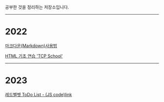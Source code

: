 공부한 것을 정리하는 저장소입니다.

---

# 2022

[마크다운(Markdown)사용법](markdown.md)

[HTML 기초 연습 'TCP School'](practiceHTML.html)

---

# 2023

[레드벨벳 ToDo List - (JS code)](https://github.com/saladlemon/redvelvetmomentum.git)[link](https://saladlemon.github.io/redvelvetmomentum/)
